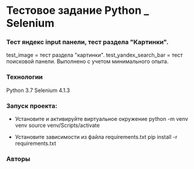 # Тестовое задание Python _ Selenium
### Тест яндекс input панели, тест раздела "Картинки".
test_image = тест раздела "картинки".
test_yandex_search_bar = тест поисковой панели.
Выполнено с учетом минимального опыта.
### Технологии
Python 3.7
Selenium 4.1.3
### Запуск проекта:
- Установите и активируйте виртуальное окружение
python -m venv venv
source venv/Scripts/activate

- Установите зависимости из файла requirements.txt
pip install -r requirements.txt

### Авторы
